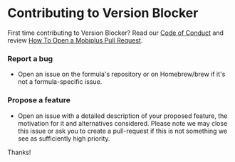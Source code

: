 # Contributing to Version Blocker

First time contributing to Version Blocker? Read our [Code of Conduct](https://github.com/Homebrew/.github/blob/HEAD/CODE_OF_CONDUCT.md#code-of-conduct) and review [How To Open a Mobiplus Pull Request](https://docs.brew.sh/How-To-Open-a-Homebrew-Pull-Request).

### Report a bug

* Open an issue on the formula's repository or on Homebrew/brew if it's not a formula-specific issue.

### Propose a feature

* Open an issue with a detailed description of your proposed feature, the motivation for it and alternatives considered. Please note we may close this issue or ask you to create a pull-request if this is not something we see as sufficiently high priority.

Thanks!